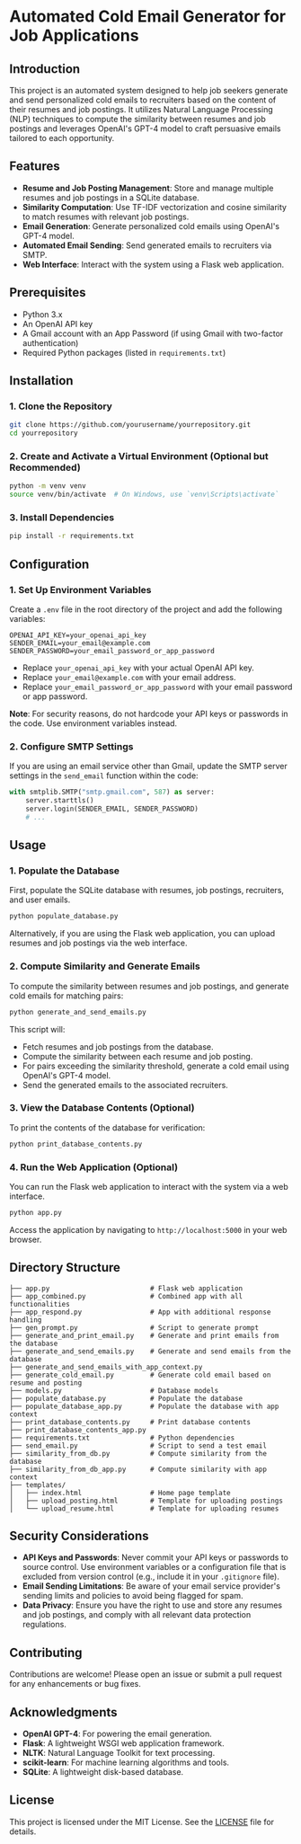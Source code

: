 # Automated Cold Email Generator for Job Applications

## Introduction

This project is an automated system designed to help job seekers generate and send personalized cold emails to recruiters based on the content of their resumes and job postings. It utilizes Natural Language Processing (NLP) techniques to compute the similarity between resumes and job postings and leverages OpenAI's GPT-4 model to craft persuasive emails tailored to each opportunity.

## Features

- **Resume and Job Posting Management**: Store and manage multiple resumes and job postings in a SQLite database.
- **Similarity Computation**: Use TF-IDF vectorization and cosine similarity to match resumes with relevant job postings.
- **Email Generation**: Generate personalized cold emails using OpenAI's GPT-4 model.
- **Automated Email Sending**: Send generated emails to recruiters via SMTP.
- **Web Interface**: Interact with the system using a Flask web application.

## Prerequisites

- Python 3.x
- An OpenAI API key
- A Gmail account with an App Password (if using Gmail with two-factor authentication)
- Required Python packages (listed in `requirements.txt`)

## Installation

### 1. Clone the Repository

```bash
git clone https://github.com/yourusername/yourrepository.git
cd yourrepository
```

### 2. Create and Activate a Virtual Environment (Optional but Recommended)

```bash
python -m venv venv
source venv/bin/activate  # On Windows, use `venv\Scripts\activate`
```

### 3. Install Dependencies

```bash
pip install -r requirements.txt
```

## Configuration

### 1. Set Up Environment Variables

Create a `.env` file in the root directory of the project and add the following variables:

```env
OPENAI_API_KEY=your_openai_api_key
SENDER_EMAIL=your_email@example.com
SENDER_PASSWORD=your_email_password_or_app_password
```

- Replace `your_openai_api_key` with your actual OpenAI API key.
- Replace `your_email@example.com` with your email address.
- Replace `your_email_password_or_app_password` with your email password or app password.

**Note**: For security reasons, do not hardcode your API keys or passwords in the code. Use environment variables instead.

### 2. Configure SMTP Settings

If you are using an email service other than Gmail, update the SMTP server settings in the `send_email` function within the code:

```python
with smtplib.SMTP("smtp.gmail.com", 587) as server:
    server.starttls()
    server.login(SENDER_EMAIL, SENDER_PASSWORD)
    # ...
```

## Usage

### 1. Populate the Database

First, populate the SQLite database with resumes, job postings, recruiters, and user emails.

```bash
python populate_database.py
```

Alternatively, if you are using the Flask web application, you can upload resumes and job postings via the web interface.

### 2. Compute Similarity and Generate Emails

To compute the similarity between resumes and job postings, and generate cold emails for matching pairs:

```bash
python generate_and_send_emails.py
```

This script will:

- Fetch resumes and job postings from the database.
- Compute the similarity between each resume and job posting.
- For pairs exceeding the similarity threshold, generate a cold email using OpenAI's GPT-4 model.
- Send the generated emails to the associated recruiters.

### 3. View the Database Contents (Optional)

To print the contents of the database for verification:

```bash
python print_database_contents.py
```

### 4. Run the Web Application (Optional)

You can run the Flask web application to interact with the system via a web interface.

```bash
python app.py
```

Access the application by navigating to `http://localhost:5000` in your web browser.

## Directory Structure

```
├── app.py                         # Flask web application
├── app_combined.py                # Combined app with all functionalities
├── app_respond.py                 # App with additional response handling
├── gen_prompt.py                  # Script to generate prompt
├── generate_and_print_email.py    # Generate and print emails from the database
├── generate_and_send_emails.py    # Generate and send emails from the database
├── generate_and_send_emails_with_app_context.py
├── generate_cold_email.py         # Generate cold email based on resume and posting
├── models.py                      # Database models
├── populate_database.py           # Populate the database
├── populate_database_app.py       # Populate the database with app context
├── print_database_contents.py     # Print database contents
├── print_database_contents_app.py
├── requirements.txt               # Python dependencies
├── send_email.py                  # Script to send a test email
├── similarity_from_db.py          # Compute similarity from the database
├── similarity_from_db_app.py      # Compute similarity with app context
├── templates/
│   ├── index.html                 # Home page template
│   ├── upload_posting.html        # Template for uploading postings
│   └── upload_resume.html         # Template for uploading resumes
```

## Security Considerations

- **API Keys and Passwords**: Never commit your API keys or passwords to source control. Use environment variables or a configuration file that is excluded from version control (e.g., include it in your `.gitignore` file).
- **Email Sending Limitations**: Be aware of your email service provider's sending limits and policies to avoid being flagged for spam.
- **Data Privacy**: Ensure you have the right to use and store any resumes and job postings, and comply with all relevant data protection regulations.

## Contributing

Contributions are welcome! Please open an issue or submit a pull request for any enhancements or bug fixes.

## Acknowledgments

- **OpenAI GPT-4**: For powering the email generation.
- **Flask**: A lightweight WSGI web application framework.
- **NLTK**: Natural Language Toolkit for text processing.
- **scikit-learn**: For machine learning algorithms and tools.
- **SQLite**: A lightweight disk-based database.

## License

This project is licensed under the MIT License. See the [LICENSE](LICENSE) file for details.